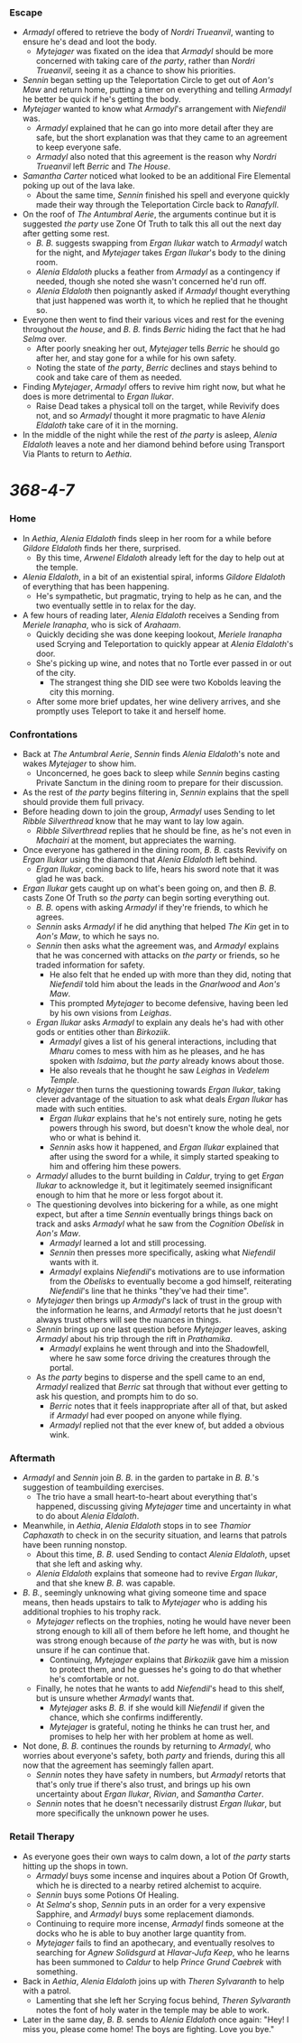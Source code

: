 ### Escape

* *Armadyl* offered to retrieve the body of *Nordri Trueanvil*, wanting to ensure he's dead and loot the body.
  * *Mytejager* was fixated on the idea that *Armadyl* should be more concerned with taking care of *the party*, rather than *Nordri Trueanvil*, seeing it as a chance to show his priorities.
* *Sennin* began setting up the Teleportation Circle to get out of *Aon's Maw* and return home, putting a timer on everything and telling *Armadyl* he better be quick if he's getting the body.
* *Mytejager* wanted to know what *Armadyl*'s arrangement with *Niefendil* was.
  * *Armadyl* explained that he can go into more detail after they are safe, but the short explanation was that they came to an agreement to keep everyone safe.
  * *Armadyl* also noted that this agreement is the reason why *Nordri Trueanvil* left *Berric* and *The House*.
* *Samantha Carter* noticed what looked to be an additional Fire Elemental poking up out of the lava lake.
  * About the same time, *Sennin* finished his spell and everyone quickly made their way through the Teleportation Circle back to *Ranafyll*.
* On the roof of *The Antumbral Aerie*, the arguments continue but it is suggested *the party* use Zone Of Truth to talk this all out the next day after getting some rest.
  * *B. B.* suggests swapping from *Ergan Ilukar* watch to *Armadyl* watch for the night, and *Mytejager* takes *Ergan Ilukar*'s body to the dining room.
  * *Alenia Eldaloth* plucks a feather from *Armadyl* as a contingency if needed, though she noted she wasn't concerned he'd run off.
  * *Alenia Eldaloth* then poignantly asked if *Armadyl* thought everything that just happened was worth it, to which he replied that he thought so.
* Everyone then went to find their various vices and rest for the evening throughout *the house*, and *B. B.* finds *Berric* hiding the fact that he had *Selma* over.
  * After poorly sneaking her out, *Mytejager* tells *Berric* he should go after her, and stay gone for a while for his own safety.
  * Noting the state of *the party*, *Berric* declines and stays behind to cook and take care of them as needed.
* Finding *Mytejager*, *Armadyl* offers to revive him right now, but what he does is more detrimental to *Ergan Ilukar*.
  * Raise Dead takes a physical toll on the target, while Revivify does not, and so *Armadyl* thought it more pragmatic to have *Alenia Eldaloth* take care of it in the morning.
* In the middle of the night while the rest of *the party* is asleep, *Alenia Eldaloth* leaves a note and her diamond behind before using Transport Via Plants to return to *Aethia*.

# *368-4-7*

### Home

* In *Aethia*, *Alenia Eldaloth* finds sleep in her room for a while before *Gildore Eldaloth* finds her there, surprised.
  * By this time, *Arwenel Eldaloth* already left for the day to help out at the temple.
* *Alenia Eldaloth*, in a bit of an existential spiral, informs *Gildore Eldaloth* of everything that has been happening.
  * He's sympathetic, but pragmatic, trying to help as he can, and the two eventually settle in to relax for the day.
* A few hours of reading later, *Alenia Eldaloth* receives a Sending from *Meriele Iranapha*, who is sick of *Arahaam*.
  * Quickly deciding she was done keeping lookout, *Meriele Iranapha* used Scrying and Teleportation to quickly appear at *Alenia Eldaloth*'s door.
  * She's picking up wine, and notes that no Tortle ever passed in or out of the city.
    * The strangest thing she DID see were two Kobolds leaving the city this morning.
  * After some more brief updates, her wine delivery arrives, and she promptly uses Teleport to take it and herself home.

### Confrontations

* Back at *The Antumbral Aerie*, *Sennin* finds *Alenia Eldaloth*'s note and wakes *Mytejager* to show him.
  * Unconcerned, he goes back to sleep while *Sennin* begins casting Private Sanctum in the dining room to prepare for their discussion.
* As the rest of *the party* begins filtering in, *Sennin* explains that the spell should provide them full privacy.
* Before heading down to join the group, *Armadyl* uses Sending to let *Ribble Silverthread* know that he may want to lay low again.
  * *Ribble Silverthread* replies that he should be fine, as he's not even in *Machairi* at the moment, but appreciates the warning.
* Once everyone has gathered in the dining room, *B. B.* casts Revivify on *Ergan Ilukar* using the diamond that *Alenia Eldaloth* left behind.
  * *Ergan Ilukar*, coming back to life, hears his sword note that it was glad he was back.
* *Ergan Ilukar* gets caught up on what's been going on, and then *B. B.* casts Zone Of Truth so *the party* can begin sorting everything out.
  * *B. B.* opens with asking *Armadyl* if they're friends, to which he agrees.
  * *Sennin* asks *Armadyl* if he did anything that helped *The Kin* get in to *Aon's Maw*, to which he says no.
  * *Sennin* then asks what the agreement was, and *Armadyl* explains that he was concerned with attacks on *the party* or friends, so he traded information for safety.
    * He also felt that he ended up with more than they did, noting that *Niefendil* told him about the leads in the *Gnarlwood* and *Aon's Maw*.
    * This prompted *Mytejager* to become defensive, having been led by his own visions from *Leighas*.
  * *Ergan Ilukar* asks *Armadyl* to explain any deals he's had with other gods or entities other than *Birkoziik*.
    * *Armadyl* gives a list of his general interactions, including that *Mharu* comes to mess with him as he pleases, and he has spoken with *Isdaima*, but *the party* already knows about those.
    * He also reveals that he thought he saw *Leighas* in *Vedelem Temple*.
  * *Mytejager* then turns the questioning towards *Ergan Ilukar*, taking clever advantage of the situation to ask what deals *Ergan Ilukar* has made with such entities.
    * *Ergan Ilukar* explains that he's not entirely sure, noting he gets powers through his sword, but doesn't know the whole deal, nor who or what is behind it.
    * *Sennin* asks how it happened, and *Ergan Ilukar* explained that after using the sword for a while, it simply started speaking to him and offering him these powers.
  * *Armadyl* alludes to the burnt building in *Caldur*, trying to get *Ergan Ilukar* to acknowledge it, but it legitimately seemed insignificant enough to him that he more or less forgot about it. 
  * The questioning devolves into bickering for a while, as one might expect, but after a time *Sennin* eventually brings things back on track and asks *Armadyl* what he saw from the *Cognition Obelisk* in *Aon's Maw*.
    * *Armadyl* learned a lot and still processing.
    * *Sennin* then presses more specifically, asking what *Niefendil* wants with it.
    * *Armadyl* explains *Niefendil*'s motivations are to use information from the *Obelisks* to eventually become a god himself, reiterating *Niefendil*'s line that he thinks "they've had their time".
  * *Mytejager* then brings up *Armadyl*'s lack of trust in the group with the information he learns, and *Armadyl* retorts that he just doesn't always trust others will see the nuances in things.
  * *Sennin* brings up one last question before *Mytejager* leaves, asking *Armadyl* about his trip through the rift in *Prathamika*.
    * *Armadyl* explains he went through and into the Shadowfell, where he saw some force driving the creatures through the portal.
  * As *the party* begins to disperse and the spell came to an end, *Armadyl* realized that *Berric* sat through that without ever getting to ask his question, and prompts him to do so.
    * *Berric* notes that it feels inappropriate after all of that, but asked if *Armadyl* had ever pooped on anyone while flying.
    * *Armadyl* replied not that the ever knew of, but added a obvious wink.

### Aftermath

* *Armadyl* and *Sennin* join *B. B.* in the garden to partake in *B. B.*'s suggestion of teambuilding exercises.
  * The trio have a small heart-to-heart about everything that's happened, discussing giving *Mytejager* time and uncertainty in what to do about *Alenia Eldaloth*.
* Meanwhile, in *Aethia*, *Alenia Eldaloth* stops in to see *Thamior Caphaxath* to check in on the security situation, and learns that patrols have been running nonstop.
  * About this time, *B. B.* used Sending to contact *Alenia Eldaloth*, upset that she left and asking why.
  * *Alenia Eldaloth* explains that someone had to revive *Ergan Ilukar*, and that she knew *B. B.* was capable.
* *B. B.*, seemingly unknowing what giving someone time and space means, then heads upstairs to talk to *Mytejager* who is adding his additional trophies to his trophy rack.
  * *Mytejager* reflects on the trophies, noting he would have never been strong enough to kill all of them before he left home, and thought he was strong enough because of *the party* he was with, but is now unsure if he can continue that.
    * Continuing, *Mytejager* explains that *Birkoziik* gave him a mission to protect them, and he guesses he's going to do that whether he's comfortable or not.
  * Finally, he notes that he wants to add *Niefendil*'s head to this shelf, but is unsure whether *Armadyl* wants that.
    * *Mytejager* asks *B. B.* if she would kill *Niefendil* if given the chance, which she confirms indifferently.
    * *Mytejager* is grateful, noting he thinks he can trust her, and promises to help her with her problem at home as well.
* Not done, *B. B.* continues the rounds by returning to *Armadyl*, who worries about everyone's safety, both *party* and friends, during this all now that the agreement has seemingly fallen apart.
  * *Sennin* notes they have safety in numbers, but *Armadyl* retorts that that's only true if there's also trust, and brings up his own uncertainty about *Ergan Ilukar*, *Rivian*, and *Samantha Carter*.
  * *Sennin* notes that he doesn't necessarily distrust *Ergan Ilukar*, but more specifically the unknown power he uses.

### Retail Therapy

* As everyone goes their own ways to calm down, a lot of *the party* starts hitting up the shops in town.
  * *Armadyl* buys some incense and inquires about a Potion Of Growth, which he is directed to a nearby retired alchemist to acquire.
  * *Sennin* buys some Potions Of Healing.
  * At *Selma*'s shop, *Sennin* puts in an order for a very expensive Sapphire, and *Armadyl* buys some replacement diamonds.
  * Continuing to require more incense, *Armadyl* finds someone at the docks who he is able to buy another large quantity from.
  * *Mytejager* fails to find an apothecary, and eventually resolves to searching for *Agnew Solidsgurd* at *Hlavar-Jufa Keep*, who he learns has been summoned to *Caldur* to help *Prince Grund Caebrek* with something.
* Back in *Aethia*, *Alenia Eldaloth* joins up with *Theren Sylvaranth* to help with a patrol.
  * Lamenting that she left her Scrying focus behind, *Theren Sylvaranth* notes the font of holy water in the temple may be able to work.
* Later in the same day, *B. B.* sends to *Alenia Eldaloth* once again: "Hey! I miss you, please come home! The boys are fighting. Love you bye."

